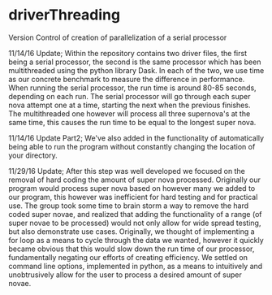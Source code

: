 # driverThreading
Version Control of creation of parallelization of a serial processor

11/14/16 Update; Within the repository contains two driver files, the first being a serial processor, the second is the same processor which has been multithreaded using the python library Dask. In each of the two, we use time as our concrete benchmark to measure the difference in performance. When running the serial processor, the run time is around 80-85 seconds, depending on each run. The serial processor will go through each super nova attempt one at a time, starting the next when the previous finishes. The multithreaded one however will process all three supernova's at the same time, this causes the run time to be equal to the longest super nova. 

11/14/16 Update Part2; We've also added in the functionality of automatically being able to run the program without constantly changing the location of your directory.



11/29/16 Update; After this step was well developed we focused on the removal of hard coding the amount of super nova processed. Originally our program would process super nova based on however many we added to our program, this however was inefficient for hard testing and for practical use. The group took some time to brain storm a way to remove the hard coded super novae, and realized that adding the functionality of a range (of super novae to be processed) would not only allow for wide spread testing, but also demonstrate use cases. Originally, we thought of implementing a for loop as a means to cycle through the data we wanted, however it quickly became obvious that this would slow down the run time of our processor, fundamentally negating our efforts of creating efficiency. We settled on command line options, implemented in python, as a means to intuitively and unobtrusively allow for the user to process a desired amount of super novae. 

